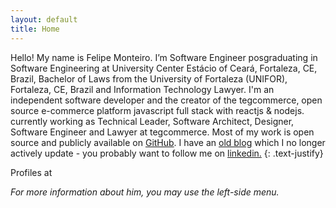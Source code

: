 ```yaml
---
layout: default
title: Home
---
```


Hello! My name is Felipe Monteiro.
I’m Software Engineer posgraduating in Software Engineering at University Center Estácio of Ceará, Fortaleza, CE, Brazil, Bachelor of Laws from the University of Fortaleza (UNIFOR), Fortaleza, CE, Brazil and Information Technology Lawyer.
I'm an independent software developer and the creator of the tegcommerce, open source e-commerce platform javascript full stack with reactjs & nodejs.
currently working as Technical Leader, Software Architect, Designer, Software Engineer and Lawyer at tegcommerce.
Most of my work is open source and publicly available on <a href="https://github.com/devfelipemonteiro" target="_blank">GitHub</a>.
I have an <a href="https://devfelipemonteiro.com/blog/" target="_blank">old blog</a> which I no longer actively update - you probably want to follow me on <a href="https://www.linkedin.com/in/devfelipemonteiro/" target="_blank">linkedin.</a>
{: .text-justify}

Profiles at
[<i class="fas fa-envelope"></i>](mailto:devfelipemonteiro@gmail.com)
[<i class="fab fa-github"/>](https://www.github.com/devfelipemonteiro)
[<i class="fab fa-linkedin"/>](https://www.linkedin.com/in/devfelipemonteiro)
[<i class="ai ai-lattes"/>](http://lattes.cnpq.br/5825995957933661)
[<i class="fab fa-facebook"/>](https://www.facebook.com/devfelipemonteiro)
[<i class="fab fa-instagram"/>](https://www.instagram.com/devfelipemonteiro)
[<i class="fab fa-twitter"/>](https://www.twitter.com/devfelipemonteiro)
[<i class="fab fa-medium"/>](https://medium.com/@devfelipemonteiro)

For more information about him, you may use the left-side menu.
